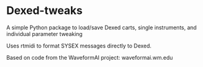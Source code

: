 # Dexed-tweaks
A simple Python package to load/save Dexed carts, single instruments, and individual parameter tweaking

Uses rtmidi to format SYSEX messages directly to Dexed.

Based on code from the WaveformAI project: waveformai.wm.edu
